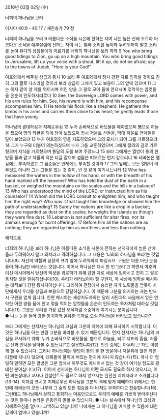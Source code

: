 2016년 03월 02일 (수)

너희의 하나님을 보라



이사야 40:9 - 40:17 / 새찬송가 79 장


너희의 하나님을 보라
9 아름다운 소식을 시온에 전하는 자여 너는 높은 산에 오르라 아름다운 소식을 예루살렘에 전하는 자여 너는 힘써 소리를 높이라 두려워하지 말고 소리를 높여 유다의 성읍들에게 이르기를 너희의 하나님을 보라 하라
9 You who bring good tidings to Zion, go up on a high mountain. You who bring good tidings to Jerusalem, lift up your voice with a shout, lift it up, do not be afraid; say to the towns of Judah, "Here is your God!" 

여호와께서 베푸실 상급과 통치 
10 보라 주 여호와께서 장차 강한 자로 임하실 것이요 친히 그의 팔로 다스리실 것이라 보라 상급이 그에게 있고 보응이 그의 앞에 있으며 11 그는 목자 같이 양 떼를 먹이시며 어린 양을 그 팔로 모아 품에 안으시며 젖먹이는 암컷들을 온순히 인도하시리로다
10 See, the Sovereign LORD comes with power, and his arm rules for him. See, his reward is with him, and his recompense accompanies him. 11 He tends his flock like a shepherd: He gathers the lambs in his arms and carries them close to his heart; he gently leads those that have young. 

하나님의 광대하심과 지혜로우심
12 누가 손바닥으로 바닷물을 헤아렸으며 뼘으로 하늘을 쟀으며 땅의 티끌을 되에 담아 보았으며 접시 저울로 산들을, 막대 저울로 언덕들을 달아 보았으랴 13 누가 여호와의 영을 지도하였으며 그의 모사가 되어 그를 가르쳤으랴 14 그가 누구와 더불어 의논하셨으며 누가 그를 교훈하였으며 그에게 정의의 길로 가르쳤으며 지식을 가르쳤으며 통달의 도를 보여 주었느냐 15 보라 그에게는 열방이 통의 한 방울 물과 같고 저울의 작은 티끌 같으며 섬들은 떠오르는 먼지 같으리니 16 레바논은 땔감에도 부족하겠고 그 짐승들은 번제에도 부족할 것이라 17 그의 앞에는 모든 열방이 아무것도 아니라 그는 그들을 없는 것 같이, 빈 것 같이 여기시느니라
12 Who has measured the waters in the hollow of his hand, or with the breadth of his hand marked off the heavens? Who has held the dust of the earth in a basket, or weighed the mountains on the scales and the hills in a balance? 13 Who has understood the mind of the LORD, or instructed him as his counselor? 14 Whom did the LORD consult to enlighten him, and who taught him the right way? Who was it that taught him knowledge or showed him the path of understanding? 15 Surely the nations are like a drop in a bucket; they are regarded as dust on the scales; he weighs the islands as though they were fine dust. 16 Lebanon is not sufficient for altar fires, nor its animals enough for burnt offerings. 17 Before him all the nations are as nothing; they are regarded by him as worthless and less than nothing.

해석도움





너희의 하나님을 보라
하나님은 아름다운 소식을 시온에 전하는 선지자에게 높은 산에 올라 두려워하지 말고 외치라고 격려하십니다. 그 내용은 ‘너희의 하나님을 보라’는 것입니다(9). 자신의 약함과 상황의 크기 앞에 두려워하지 마십시오. 구원은 다름 아닌 눈을 들어 하나님만 바라보는 것입니다. 이어서 하나님은 다시 한 번 ‘보라’고 하면서 여호와이신 메시아께서 당신의 백성을 위로하기 위해 강한 자로 세상에 임하시고 친히 그 팔로 통치할 것을 말씀하십니다(10). 우리가 바라보아야 할 구원자, 이 세상에 임하실 메시야는 대적보다 강한 통치자이십니다. 그리하여 전쟁에서 승리한 자가 노획물을 얻듯이 사단에게서 우리를 상급과 보응으로 강탈하십니다. 이 때문에 그분을 의지하는 자는 반드시 구원을  얻게 됩니다. 한편 메시아는 세상지도자와는 달리 사탄과의 싸움에서 얻은 연약한 어린 양을 품에 안고 젖을 먹이는 암컷들을 온순히 인도하는 목자처럼 대하실 것입니다(11). 그분은 우리를 가장 값진 보석처럼 소중하게 여기시는 분이십니다.  
● 나는 눈을 들어 강한 통치자와 온유한 목자로 오실 하나님을 바라보고 있습니까?

보라 그에게는 
선지자는 하나님의 크심과 그분의 지혜에 대해 묘사하기 시작합니다. 이것은 하나님을 아는 만큼 그분을 바라볼 수 있기 때문입니다. 먼저 선지자는 하나님의 크심을 묘사하기 위해 ‘누가 손바닥으로 바닷물을, 뺨으로 하늘을, 되로 지표의 흙을, 저울로 산과 언덕을 달아볼 수 있느냐?’고 질문합니다(12). 인간 중에는 아무리 큰 자도 이렇게 할 수 없습니다. 그러나 하나님께는 열방이 통의 물 한 방울이나 저울위에 앉은 작은 티끌에 지나지 않으며, 대륙들이 물위에 떠있는 먼지에 지나지 않습니다(15). 아니 더 엄밀히 말하면 모든 열방은 그분 앞에서 아무것도 아니어서 없는 것 같이 여기실 정도로 광대한 분이십니다(17). 이어서 선지자는 하나님이 어떤 모사도 필요로 하지 않으시고, 어떤 의논상대나 교사나 컨설턴트도 필요로 하지 않으시는  완전한 지혜자라고 소개합니다(13-14). 이처럼 크시고 지혜로우신 하나님을 그분의 격에 맞게 예배하기 위해서는 한 번에 레바논의 모든 나무와 그 숲의 모든 짐승을 다 바쳐도 부족하다고 진술합니다(16). 그런데도 하나님께서 상하고 통회하는 마음만으로도 우리의 예배를 기쁘게 받아주신다는 것은 얼마나 놀라운 은총인지 말할 수 없습니다. 
● 나는 삶속에서 하나님의 크심과 지혜로우심을 얼마나 고백하고 있습니까? 나에게는 그 하나님을 예배할 수 있음에 대한 감격이 얼마나 있습니까?